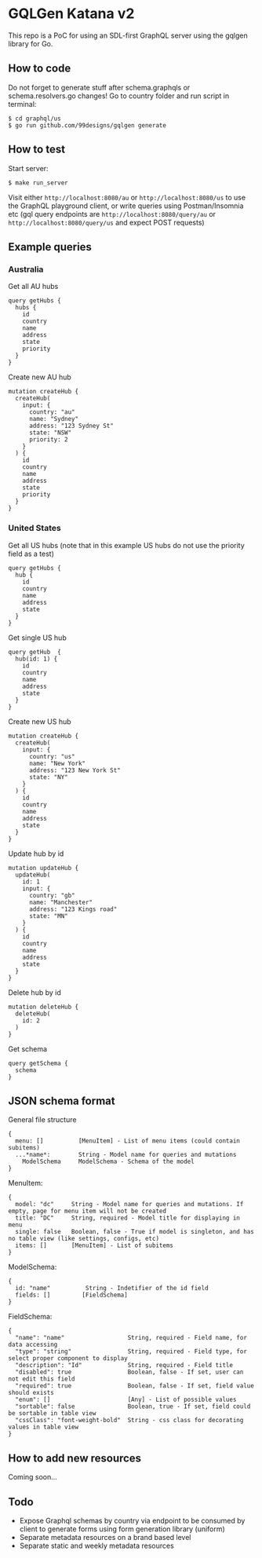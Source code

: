 # GQLGen Katana v2

This repo is a PoC for using an SDL-first GraphQL server using the gqlgen library for Go.

## How to code

Do not forget to generate stuff after schema.graphqls or schema.resolvers.go changes! Go to country folder and run script in terminal:

```
$ cd graphql/us
$ go run github.com/99designs/gqlgen generate
```

## How to test

Start server:

```
$ make run_server
```

Visit either `http://localhost:8080/au` or `http://localhost:8080/us` to use the GraphQL playground client, or write queries using Postman/Insomnia etc (gql query endpoints are `http://localhost:8080/query/au` or `http://localhost:8080/query/us` and expect POST requests)

## Example queries

### Australia

Get all AU hubs

```
query getHubs {
  hubs {
    id
    country
    name
    address
    state
    priority
  }
}
```

Create new AU hub

```
mutation createHub {
  createHub(
    input: {
      country: "au"
      name: "Sydney"
      address: "123 Sydney St"
      state: "NSW"
      priority: 2
    }
  ) {
    id
    country
    name
    address
    state
    priority
  }
}
```

### United States

Get all US hubs (note that in this example US hubs do not use the priority field as a test)

```
query getHubs {
  hub {
    id
    country
    name
    address
    state
  }
}
```

Get single US hub

```
query getHub  {
  hub(id: 1) {
    id
    country
    name
    address
    state
  }
}
```

Create new US hub

```
mutation createHub {
  createHub(
    input: {
      country: "us"
      name: "New York"
      address: "123 New York St"
      state: "NY"
    }
  ) {
    id
    country
    name
    address
    state
  }
}
```

Update hub by id

```
mutation updateHub {
  updateHub(
    id: 1
    input: {
      country: "gb"
      name: "Manchester"
      address: "123 Kings road"
      state: "MN"
    }
  ) {
    id
    country
    name
    address
    state
  }
}
```

Delete hub by id

```
mutation deleteHub {
  deleteHub(
    id: 2
  )
}
```

Get schema

```
query getSchema {
  schema
}
```

## JSON schema format

General file structure

```
{
  menu: []          [MenuItem] - List of menu items (could contain subitems)
  ...*name*:        String - Model name for queries and mutations
    ModelSchema     ModelSchema - Schema of the model
}
```

MenuItem:

```
{
  model: "dc"     String - Model name for queries and mutations. If empty, page for menu item will not be created
  title: "DC"     String, required - Model title for displaying in menu
  single: false   Boolean, false - True if model is singleton, and has no table view (like settings, configs, etc)
  items: []       [MenuItem] - List of subitems
}
```

ModelSchema:

```
{
  id: "name"          String - Indetifier of the id field
  fields: []         [FieldSchema]
}
```

FieldSchema:

```
{
  "name": "name"                  String, required - Field name, for data accessing
  "type": "string"                String, required - Field type, for select proper component to display
  "description": "Id"             String, required - Field title
  "disabled": true                Boolean, false - If set, user can not edit this field
  "required": true                Boolean, false - If set, field value should exists
  "enum": []                      [Any] - List of possible values
  "sortable": false               Boolean, true - If set, field could be sortable in table view
  "cssClass": "font-weight-bold"  String - css class for decorating values in table view
}
```

## How to add new resources

Coming soon...

## Todo

- Expose Graphql schemas by country via endpoint to be consumed by client to generate forms using form generation library (uniform)
- Separate metadata resources on a brand based level
- Separate static and weekly metadata resources
